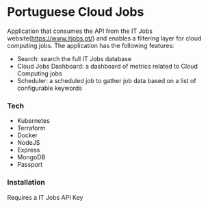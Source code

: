 # Portuguese Cloud Jobs
Application that consumes the API from the IT Jobs website(https://www.itjobs.pt/) and enables a filtering layer for cloud computing jobs.
The application has the following features:
 - Search: search the full IT Jobs database
 - Cloud Jobs Dashboard: a dashboard of metrics related to Cloud Computing jobs
 - Scheduler: a scheduled job to gather job data based on a list of configurable keywords

 ### Tech

* Kubernetes
* Terraform
* Docker
* NodeJS
* Express
* MongoDB
* Passport

### Installation

Requires a IT Jobs API Key 